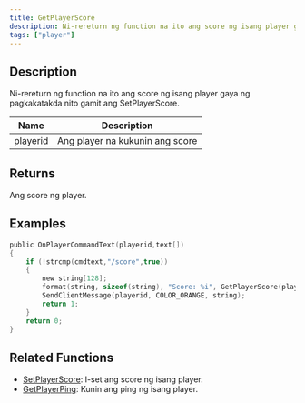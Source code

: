 ```yaml
---
title: GetPlayerScore
description: Ni-rereturn ng function na ito ang score ng isang player gaya ng pagkakatakda nito gamit ang SetPlayerScore.
tags: ["player"]
---
```


## Description

Ni-rereturn ng function na ito ang score ng isang player gaya ng pagkakatakda nito gamit ang SetPlayerScore.

| Name     | Description                     |
| -------- | ------------------------------- |
| playerid | Ang player na kukunin ang score |

## Returns

Ang score ng player.

## Examples

```c
public OnPlayerCommandText(playerid,text[])
{
    if (!strcmp(cmdtext,"/score",true))
    {
        new string[128];
        format(string, sizeof(string), "Score: %i", GetPlayerScore(playerid));
        SendClientMessage(playerid, COLOR_ORANGE, string);
        return 1;
    }
    return 0;
}
```

## Related Functions

- [SetPlayerScore](SetPlayerScore): I-set ang score ng isang player.
- [GetPlayerPing](GetPlayerPing): Kunin ang ping ng isang player.